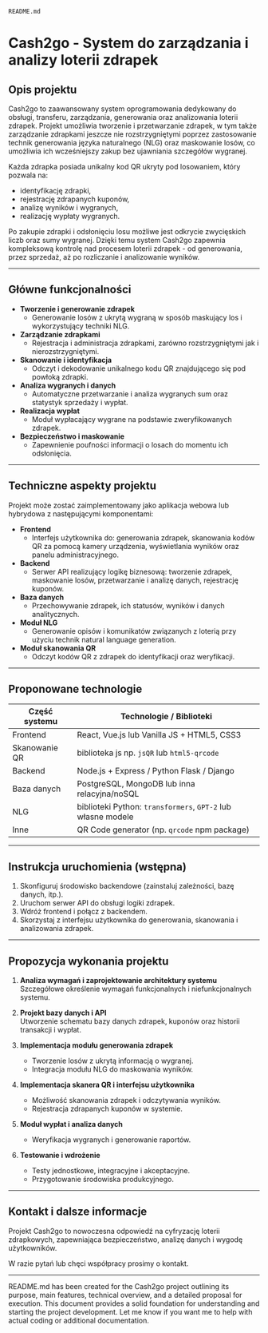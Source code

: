 
`README.md`
# Cash2go - System do zarządzania i analizy loterii zdrapek

## Opis projektu

Cash2go to zaawansowany system oprogramowania dedykowany do obsługi, transferu, zarządzania, generowania oraz analizowania loterii zdrapek. Projekt umożliwia tworzenie i przetwarzanie zdrapek, w tym także zarządzanie zdrapkami jeszcze nie rozstrzygniętymi poprzez zastosowanie technik generowania języka naturalnego (NLG) oraz maskowanie losów, co umożliwia ich wcześniejszy zakup bez ujawniania szczegółów wygranej.

Każda zdrapka posiada unikalny kod QR ukryty pod losowaniem, który pozwala na:

- identyfikację zdrapki,
- rejestrację zdrapanych kuponów,
- analizę wyników i wygranych,
- realizację wypłaty wygranych.

Po zakupie zdrapki i odsłonięciu losu możliwe jest odkrycie zwycięskich liczb oraz sumy wygranej. Dzięki temu system Cash2go zapewnia kompleksową kontrolę nad procesem loterii zdrapek - od generowania, przez sprzedaż, aż po rozliczanie i analizowanie wyników.

---

## Główne funkcjonalności

- **Tworzenie i generowanie zdrapek**  
  - Generowanie losów z ukrytą wygraną w sposób maskujący los i wykorzystujący techniki NLG.  
- **Zarządzanie zdrapkami**  
  - Rejestracja i administracja zdrapkami, zarówno rozstrzygniętymi jak i nierozstrzygniętymi.  
- **Skanowanie i identyfikacja**  
  - Odczyt i dekodowanie unikalnego kodu QR znajdującego się pod powłoką zdrapki.  
- **Analiza wygranych i danych**  
  - Automatyczne przetwarzanie i analiza wygranych sum oraz statystyk sprzedaży i wypłat.  
- **Realizacja wypłat**  
  - Moduł wypłacający wygrane na podstawie zweryfikowanych zdrapek.  
- **Bezpieczeństwo i maskowanie**  
  - Zapewnienie poufności informacji o losach do momentu ich odsłonięcia.

---

## Techniczne aspekty projektu

Projekt może zostać zaimplementowany jako aplikacja webowa lub hybrydowa z następującymi komponentami:

- **Frontend**  
  - Interfejs użytkownika do: generowania zdrapek, skanowania kodów QR za pomocą kamery urządzenia, wyświetlania wyników oraz panelu administracyjnego.
- **Backend**  
  - Serwer API realizujący logikę biznesową: tworzenie zdrapek, maskowanie losów, przetwarzanie i analizę danych, rejestrację kuponów.
- **Baza danych**  
  - Przechowywanie zdrapek, ich statusów, wyników i danych analitycznych.
- **Moduł NLG**  
  - Generowanie opisów i komunikatów związanych z loterią przy użyciu technik natural language generation.
- **Moduł skanowania QR**  
  - Odczyt kodów QR z zdrapek do identyfikacji oraz weryfikacji.

---

## Proponowane technologie

| Część systemu     | Technologie / Biblioteki                           |
|-------------------|--------------------------------------------------|
| Frontend          | React, Vue.js lub Vanilla JS + HTML5, CSS3       |
| Skanowanie QR     | biblioteka js np. `jsQR` lub `html5-qrcode`      |
| Backend           | Node.js + Express / Python Flask / Django         |
| Baza danych       | PostgreSQL, MongoDB lub inna relacyjna/noSQL      |
| NLG               | biblioteki Python: `transformers`, `GPT-2` lub własne modele |
| Inne              | QR Code generator (np. `qrcode` npm package)     |

---

## Instrukcja uruchomienia (wstępna)

1. Skonfiguruj środowisko backendowe (zainstaluj zależności, bazę danych, itp.).  
2. Uruchom serwer API do obsługi logiki zdrapek.  
3. Wdróż frontend i połącz z backendem.  
4. Skorzystaj z interfejsu użytkownika do generowania, skanowania i analizowania zdrapek.

---

## Propozycja wykonania projektu

1. **Analiza wymagań i zaprojektowanie architektury systemu**  
   Szczegółowe określenie wymagań funkcjonalnych i niefunkcjonalnych systemu.

2. **Projekt bazy danych i API**  
   Utworzenie schematu bazy danych zdrapek, kuponów oraz historii transakcji i wypłat.

3. **Implementacja modułu generowania zdrapek**  
   - Tworzenie losów z ukrytą informacją o wygranej.  
   - Integracja modułu NLG do maskowania wyników.

4. **Implementacja skanera QR i interfejsu użytkownika**  
   - Możliwość skanowania zdrapek i odczytywania wyników.  
   - Rejestracja zdrapanych kuponów w systemie.

5. **Moduł wypłat i analiza danych**  
   - Weryfikacja wygranych i generowanie raportów.  

6. **Testowanie i wdrożenie**  
   - Testy jednostkowe, integracyjne i akceptacyjne.  
   - Przygotowanie środowiska produkcyjnego.

---

## Kontakt i dalsze informacje

Projekt Cash2go to nowoczesna odpowiedź na cyfryzację loterii zdrapkowych, zapewniająca bezpieczeństwo, analizę danych i wygodę użytkowników.

W razie pytań lub chęci współpracy prosimy o kontakt.

---

README.md has been created for the Cash2go project outlining its purpose, main features, technical overview, and a detailed proposal for execution. This document provides a solid foundation for understanding and starting the project development. Let me know if you want me to help with actual coding or additional documentation.
